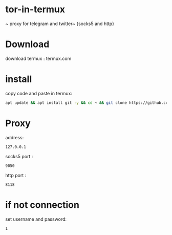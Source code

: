 # tor-in-termux
~ proxy for telegram and twitter~
{socks5 and http}

# Download
download termux : termux.com
 
# install
copy code and paste in termux:

```bash
apt update && apt install git -y && cd ~ && git clone https://github.com/samsesh/tor-in-termux.git && bash ~/tor-in-termux/run.sh
```
# Proxy
address:
```
127.0.0.1
```
socks5 port :
```
9050
```
http port :
```
8118
```
# if not connection 
set username and password:
```
1
```
